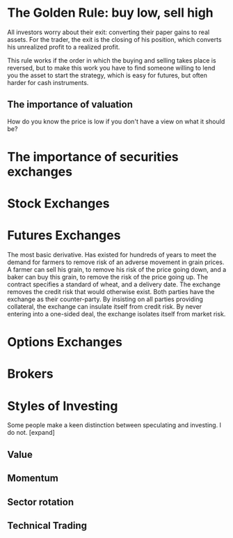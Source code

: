 # The Golden Rule: buy low, sell high 

All investors worry about their exit: converting their paper gains to real assets. For the trader, the exit is the closing of his position, which converts his unrealized profit to a realized profit.

This rule works if the order in which the buying and selling takes place is reversed, but to make this work you have to find someone willing to lend you the asset to start the strategy, which is easy for futures, but often harder for cash instruments.

 <!---
 this is a note.
 --->

## The importance of valuation

How do you know the price is low if you don't have a view on what it should be?

# The importance of securities exchanges

# Stock Exchanges


# Futures Exchanges

The most basic derivative. Has existed for hundreds of years to meet the demand for farmers to remove risk of an adverse movement in grain prices. A farmer can sell his grain, to remove his risk of the price going down, and a baker can buy this grain, to remove the risk of the price going up. The contract specifies a standard of wheat, and a delivery date. The exchange removes the credit risk that would otherwise exist. Both parties have the exchange as their counter-party. By insisting on all parties providing collateral, the exchange can insulate itself from credit risk. By never entering into a one-sided deal, the exchange isolates itself from market risk.


# Options Exchanges

# Brokers

# Styles of Investing

Some people make a keen distinction between speculating and investing. I do not. [expand]

## Value

## Momentum 

## Sector rotation

## Technical Trading





